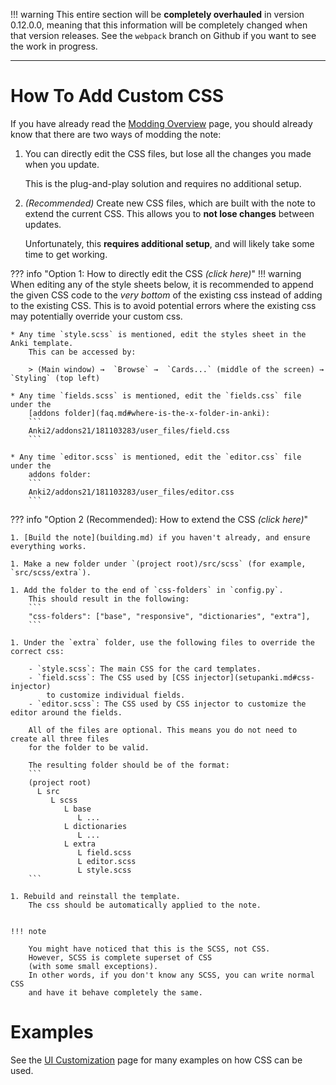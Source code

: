 
!!! warning
    This entire section will be **completely overhauled** in version 0.12.0.0,
    meaning that this information will be completely changed when that version releases.
    See the `webpack` branch on Github if you want to see the work in progress.

<!--
!!! warning

    Since this note is still in beta, the CSS itself,
    including the class names and structure of the HTML,
    is subject to heavy change.
    This is because when mobile support is being worked on,
    the CSS will likely heavily change to support mobile.

    If you are planning on changing the CSS,
    be vigilant with potential changes in future updates!
-->

---

# How To Add Custom CSS

If you have already read the [Modding Overview](modding.md) page,
you should already know that there are two ways of modding the note:

1. You can directly edit the CSS files, but lose all the changes you made when you update.

    This is the plug-and-play solution and requires no additional setup.

1. *(Recommended)* Create new CSS files, which are built with the note to extend the current CSS.
    This allows you to **not lose changes** between updates.

    Unfortunately, this **requires additional setup**, and will likely take some time to get working.

??? info "Option 1: How to directly edit the CSS *(click here)*"
    !!! warning
        When editing any of the style sheets below, it is recommended to append the given CSS code
        to the *very bottom* of the existing css instead of adding to the existing CSS.
        This is to avoid potential errors where the existing css may potentially override your custom css.


    * Any time `style.scss` is mentioned, edit the styles sheet in the Anki template.
        This can be accessed by:

        > (Main window) →  `Browse` →  `Cards...` (middle of the screen) →  `Styling` (top left)

    * Any time `fields.scss` is mentioned, edit the `fields.css` file under the
        [addons folder](faq.md#where-is-the-x-folder-in-anki):
        ```
        Anki2/addons21/181103283/user_files/field.css
        ```

    * Any time `editor.scss` is mentioned, edit the `editor.css` file under the
        addons folder:
        ```
        Anki2/addons21/181103283/user_files/editor.css
        ```


??? info "Option 2 (Recommended): How to extend the CSS *(click here)*"

    1. [Build the note](building.md) if you haven't already, and ensure everything works.

    1. Make a new folder under `(project root)/src/scss` (for example, `src/scss/extra`).

    1. Add the folder to the end of `css-folders` in `config.py`.
        This should result in the following:
        ```
        "css-folders": ["base", "responsive", "dictionaries", "extra"],
        ```

    1. Under the `extra` folder, use the following files to override the correct css:

        - `style.scss`: The main CSS for the card templates.
        - `field.scss`: The CSS used by [CSS injector](setupanki.md#css-injector)
            to customize individual fields.
        - `editor.scss`: The CSS used by CSS injector to customize the editor around the fields.

        All of the files are optional. This means you do not need to create all three files
        for the folder to be valid.

        The resulting folder should be of the format:
        ```
        (project root)
          L src
             L scss
                L base
                   L ...
                L dictionaries
                   L ...
                L extra
                   L field.scss
                   L editor.scss
                   L style.scss
        ```

    1. Rebuild and reinstall the template.
        The css should be automatically applied to the note.


    !!! note

        You might have noticed that this is the SCSS, not CSS.
        However, SCSS is complete superset of CSS
        (with some small exceptions).
        In other words, if you don't know any SCSS, you can write normal CSS
        and have it behave completely the same.



# Examples
See the [UI Customization](uicustomization.md) page for many examples on how CSS can be used.


<!--
!!! note
    Unlike [regular overrides](overrides.md) and [modules](modules.md),
    custom CSS cannot be defined in the `overrides` folder,
    due to a complication in the current build system.
    I will be working on a way to define this in the `overrides` folder in the future.
-->
